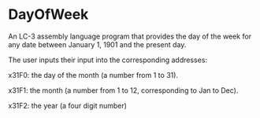 # DayOfWeek
An LC-3 assembly language program that provides the day of the week for any date between January 1, 1901 and the present day.

The user inputs their input into the corresponding addresses:

x31F0: the day of the month (a number from 1 to 31). 

x31F1: the month (a number from 1 to 12, corresponding to Jan to Dec). 

x31F2: the year (a four digit number) 
